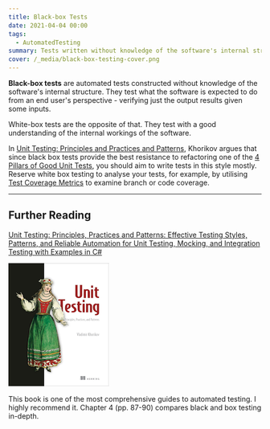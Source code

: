 ```yaml
---
title: Black-box Tests
date: 2021-04-04 00:00
tags:
  - AutomatedTesting
summary: Tests written without knowledge of the software's internal structure
cover: /_media/black-box-testing-cover.png
---
```


**Black-box tests** are automated tests constructed without knowledge of the software's internal structure. They test what the software is expected to do from an end user's perspective - verifying just the output results given some inputs.

White-box tests are the opposite of that. They test with a good understanding of the internal workings of the software.

In [Unit Testing: Principles and Practices and Patterns](https://amzn.to/496VEy2), Khorikov argues that since black box tests provide the best resistance to refactoring one of the [4 Pillars of Good Unit Tests](4-pillars-of-good-unit-tests.md), you should aim to write tests in this style mostly. Reserve white box testing to analyse your tests, for example, by utilising [Test Coverage Metrics](test-coverage-metrics.md) to examine branch or code coverage.

---

## Further Reading

[Unit Testing: Principles, Practices and Patterns: Effective Testing Styles, Patterns, and Reliable Automation for Unit Testing, Mocking, and Integration Testing with Examples in C#](https://amzn.to/496VEy2)

![Cover for book Unit Testing: Principles, Practices and Patterns by Vladimir Khorikov](../_media/unit-testing-principles-practices-and-patterns.png)

This book is one of the most comprehensive guides to automated testing. I highly recommend it. Chapter 4 (pp. 87-90) compares black and box testing in-depth.
